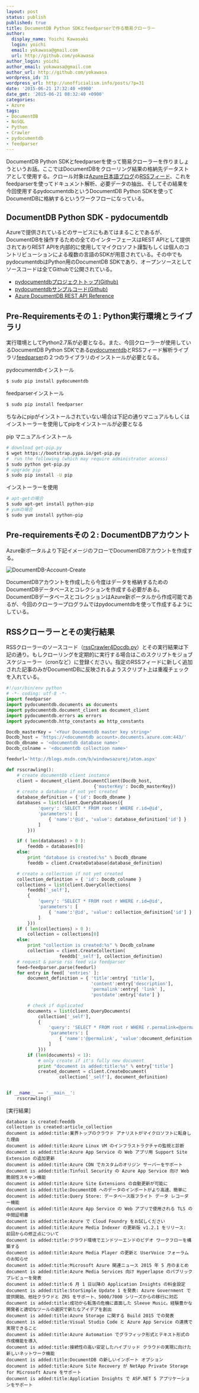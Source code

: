 ```yaml
---
layout: post
status: publish
published: true
title: DocumentDB Python SDKとfeedparserで作る簡易クローラー
author:
  display_name: Yoichi Kawasaki
  login: yoichi
  email: yokawasa@gmail.com
  url: http://github.com/yokawasa
author_login: yoichi
author_email: yokawasa@gmail.com
author_url: http://github.com/yokawasa
wordpress_id: 31
wordpress_url: http://unofficialism.info/posts/?p=31
date: '2015-06-21 17:32:40 +0900'
date_gmt: '2015-06-21 08:32:40 +0900'
categories:
- Azure
tags:
- DocumentDB
- NoSQL
- Python
- Crawler
- pydocumentdb
- feedparser
---
```


DocumentDB Python SDKとfeedparserを使って簡易クローラーを作りましょうというお話。ここではDocumentDBをクローリング結果の格納先データストアとして使用する。クロール対象は[Azure日本語ブログ](http://blogs.msdn.com/b/windowsazurej/)の[RSSフィード](http://blogs.msdn.com/b/windowsazurej/atom.aspx)、これをfeedparserを使ってドキュメント解析、必要データの抽出、そしてその結果を今回使用するpydocumentdbというDocumentDB Python SDKを使ってDocumentDBに格納するというワークフローになっている。

## DocumentDB Python SDK - pydocumentdb

Azureで提供されているどのサービスにもあてはまることであるが、DocumentDBを操作するための全てのインターフェースはREST APIとして提供されておりREST APIを内部的に使用してマイクロソフト謹製もしくは個人のコントリビューションによる複数の言語のSDKが用意されている。その中でもpydocumentdbはPython用のDocumentDB SDKであり、オープンソースとしてソースコードは全てGithubで公開されている。

- [pydocumentdbプロジェクトトップ(Github)](https://github.com/Azure/azure-documentdb-python)
- [pydocumentdbサンプルコード(Github)](https://github.com/Azure/azure-documentdb-python/blob/master/test/crud_tests.py)
- [Azure DocumentDB REST API Reference](https://msdn.microsoft.com/en-us/library/azure/dn781481.aspx)

## Pre-Requirementsその１: Python実行環境とライブラリ

実行環境としてPython2.7系が必要となる。また、今回クローラーが使用しているDocumentDB Python SDKである[pydocumentdb](https://github.com/Azure/azure-documentdb-python)とRSSフィード解析ライブラリ[feedparser](https://github.com/kurtmckee/feedparser)の２つのライブラリのインストールが必要となる。

pydocumentdbインストール
```sh
$ sudo pip install pydocumentdb
```
feedparserインストール
```sh
$ sudo pip install feedparser
```

ちなみにpipがインストールされていない場合は下記の通りマニュアルもしくはインストーラーを使用してpipをインストールが必要となる

pip マニュアルインストール
```sh
# download get-pip.py
$ wget https://bootstrap.pypa.io/get-pip.py
#  run the following (which may require administrator access)
$ sudo python get-pip.py
# upgrade pip
$ sudo pip install -U pip
```

インストーラーを使用
```sh
# apt-getの場合
$ sudo apt-get install python-pip
# yumの場合
$ sudo yum install python-pip
```

## Pre-requirementsその２: DocumentDBアカウント

Azure新ポータルより下記イメージのフローでDocumentDBアカウントを作成する。

![DocumentDB-Account-Create](https://c1.staticflickr.com/1/345/18984569836_dcbd5e82b7_z.jpg)

DocumentDBアカウントを作成したら今度はデータを格納するためのDocumentDBデータベースとコレクションを作成する必要がある。DocumentDBデータベースとコレクションはAzure新ポータルから作成可能であるが、今回のクローラープログラムではpydocumentdbを使って作成するようにしている。

## RSSクローラーとその実行結果

RSSクローラーのソースコード（[rssCrawler4Docdb.py](https://gist.github.com/yokawasa/e41c1517700ebc6f67df)）とその実行結果は下記の通り。もしクローリングを定期的に実行する場合はこのスクリプトをジョブスケジューラー（cronなど）に登録ください。指定のRSSフィードに新しく追加された記事のみがDocumentDBに反映されるようスクリプト上は重複チェックを入れている。

```python
#!/usr/bin/env python
# -*- coding: utf-8 -*-
import feedparser
import pydocumentdb.documents as documents
import pydocumentdb.document_client as document_client
import pydocumentdb.errors as errors
import pydocumentdb.http_constants as http_constants

Docdb_masterKey = '<Your Documentdb master key string>'
Docdb_host = 'https://<documentdb account>.documents.azure.com:443/'
Docdb_dbname = '<documentdb database name>'
Docdb_colname = '<documentdb collection name>'

feedurl='http://blogs.msdn.com/b/windowsazurej/atom.aspx'

def rsscrawling():
    # create documentDb client instance
    client = document_client.DocumentClient(Docdb_host,
                                 {'masterKey': Docdb_masterKey})
    # create a database if not yet created
    database_definition = {'id': Docdb_dbname }
    databases = list(client.QueryDatabases({
            'query': 'SELECT * FROM root r WHERE r.id=@id',
            'parameters': [
                { 'name':'@id', 'value': database_definition['id'] }
            ]
        }))

    if ( len(databases) > 0 ):
        feeddb = databases[0]
    else:
        print "database is created:%s" % Docdb_dbname
        feeddb = client.CreateDatabase(database_definition)

    # create a collection if not yet created
    collection_definition = { 'id': Docdb_colname }
    collections = list(client.QueryCollections(
        feeddb['_self'],
        {
            'query': 'SELECT * FROM root r WHERE r.id=@id',
            'parameters': [
                { 'name':'@id', 'value': collection_definition['id'] }
            ]
        }))
    if ( len(collections) > 0 ):
        collection = collections[0]
    else:
        print "collection is created:%s" % Docdb_colname
        collection = client.CreateCollection(
                    feeddb['_self'], collection_definition)
    # request & parse rss feed via feedparser
    feed=feedparser.parse(feedurl)
    for entry in feed[ 'entries' ]:
        document_definition = { 'title':entry[ 'title'],
                                'content':entry['description'],
                                'permalink':entry[ 'link' ],
                                'postdate':entry['date'] }

        # check if duplicated
        documents = list(client.QueryDocuments(
            collection['_self'],
            {
                'query': 'SELECT * FROM root r WHERE r.permalink=@permalink',
                'parameters': [
                    { 'name':'@permalink', 'value':document_definition['permalink'] }
                ]
            }))
        if (len(documents) < 1):
            # only create if it's fully new document
            print "document is added:title:%s" % entry['title']
            created_document = client.CreateDocument(
                    collection['_self'], document_definition)


if __name__ == '__main__':
    rsscrawling()
```

[実行結果]
```
database is created:feeddb
collection is created:article_collection
document is added:title:業界トップのクラウド アナリストがマイクロソフトに転身した理由
document is added:title:Azure Linux VM のインフラストラクチャの監視と診断
document is added:title:Azure App Service の Web アプリ用 Support Site Extension の追加更新
document is added:title:Azure CDN でカスタムのオリジン サーバーをサポート
document is added:title:Tinfoil Security の Azure App Service 向け Web 脆弱性スキャン機能
document is added:title:Azure Site Extensions の自動更新が可能に
document is added:title:DocumentDB へのデータのインポートがより高速、簡単に
document is added:title:Query Store: データベース版フライト データ レコーダー機能
document is added:title:Azure App Service の Web アプリで使用される TLS の中間証明書
document is added:title:Azure で Cloud Foundry をお試しください
document is added:title:Azure Media Indexer の更新版 v1.2.1 をリリース: 前回からの修正点について
document is added:title:クラウド環境でエンドツーエンドのビデオ ワークフローを構築する
document is added:title:Azure Media Player の更新と UserVoice フォーラムのお知らせ
document is added:title:Microsoft Azure 関連ニュース 2015 年 5 月のまとめ
document is added:title:Azure Media Services 向け Hyperlapse のパブリック プレビューを発表
document is added:title:6 月 1 日以降の Application Insights の料金設定
document is added:title:StorSimple Update 1 を発表: Azure Government で提供開始、他社クラウドと ZRS をサポート、5000/7000 シリーズからの移行に対応
document is added:title:成功から転落の危機に直面した Sleeve Music。経験豊かな開発者と適切なツールの選択で新たなアイデアを創出
document is added:title:Azure Storage に関する Build 2015 での発表
document is added:title:Visual Studio Code と Azure App Service の連携で実現できること
document is added:title:Azure Automation でグラフィック形式とテキスト形式の作成機能を導入
document is added:title:接続性の高い安定したハイブリッド クラウドの実現に向けた新しいネットワーク機能
document is added:title:DocumentDB の新しいインポート オプション
document is added:title:Azure Site Recovery が NetApp Private Storage for Microsoft Azure をサポート
document is added:title:Application Insights で ASP.NET 5 アプリケーションをサポート
```
